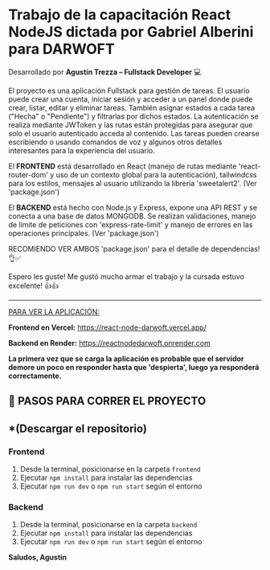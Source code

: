 # Trabajo de la capacitación React NodeJS dictada por **Gabriel Alberini** para DARWOFT

Desarrollado por **Agustín Trezza – Fullstack Developer** 💻

El proyecto es una aplicación Fullstack para gestión de tareas. El usuario puede crear una cuenta, iniciar sesión y acceder a un panel donde puede crear, listar, editar y eliminar tareas. También asignar estados a cada tarea ("Hecha" o "Pendiente") y filtrarlas por dichos estados.
La autenticación se realiza mediante JWToken y las rutas están protegidas para asegurar que solo el usuario autenticado acceda al contenido. Las tareas pueden crearse escribiendo o usando comandos de voz y algunos otros detalles interesantes para la experiencia del usuario.

El **FRONTEND** está desarrollado en React (manejo de rutas mediante 'react-router-dom' y uso de un contexto global para la autenticación), tailwindcss para los estilos, mensajes al usuario utilizando la librería 'sweetalert2'. (Ver 'package.json')

El **BACKEND** está hecho con Node.js y Express, expone una API REST y se conecta a una base de datos MONGODB. Se realizan validaciones, manejo de límite de peticiones con 'express-rate-limit' y manejo de errores en las operaciones principales. (Ver 'package.json')

RECOMIENDO VER AMBOS 'package.json' para el detalle de dependencias! 👌✅

Espero les guste! Me gustó mucho armar el trabajo y la cursada estuvo excelente! 👍👍

---

<ins> PARA VER LA APLICACIÓN: </ins>

**Frontend en Vercel:** https://react-node-darwoft.vercel.app/ 

**Backend en Render:** https://reactnodedarwoft.onrender.com

**La primera vez que se carga la aplicación es probable que el servidor demore un poco en responder hasta que 'despierta', luego ya responderá correctamente.**

## 🚀 PASOS PARA CORRER EL PROYECTO

## *(Descargar el repositorio)

### Frontend

1. Desde la terminal, posicionarse en la carpeta `frontend`
2. Ejecutar `npm install` para instalar las dependencias
3. Ejecutar `npm run dev` o `npm run start` según el entorno

### Backend

1. Desde la terminal, posicionarse en la carpeta `backend`
2. Ejecutar `npm install` para instalar las dependencias
3. Ejecutar `npm run dev` o `npm run start` según el entorno

**Saludos, Agustin**

